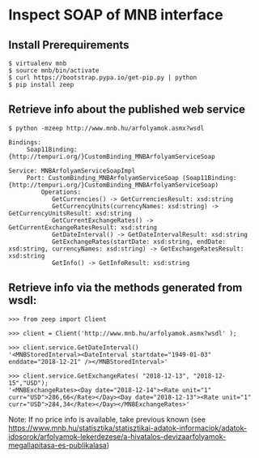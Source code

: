 # Inspect SOAP of MNB interface

## Install Prerequirements
```
$ virtualenv mnb 
$ source mnb/bin/activate
$ curl https://bootstrap.pypa.io/get-pip.py | python
$ pip install zeep
```

## Retrieve info about the published web service
```
$ python -mzeep http://www.mnb.hu/arfolyamok.asmx?wsdl

Bindings:
     Soap11Binding: {http://tempuri.org/}CustomBinding_MNBArfolyamServiceSoap

Service: MNBArfolyamServiceSoapImpl
     Port: CustomBinding_MNBArfolyamServiceSoap (Soap11Binding: {http://tempuri.org/}CustomBinding_MNBArfolyamServiceSoap)
         Operations:
            GetCurrencies() -> GetCurrenciesResult: xsd:string
            GetCurrencyUnits(currencyNames: xsd:string) -> GetCurrencyUnitsResult: xsd:string
            GetCurrentExchangeRates() -> GetCurrentExchangeRatesResult: xsd:string
            GetDateInterval() -> GetDateIntervalResult: xsd:string
            GetExchangeRates(startDate: xsd:string, endDate: xsd:string, currencyNames: xsd:string) -> GetExchangeRatesResult: xsd:string
            GetInfo() -> GetInfoResult: xsd:string
```

## Retrieve info via the methods generated from wsdl:
```
>>> from zeep import Client

>>> client = Client('http://www.mnb.hu/arfolyamok.asmx?wsdl' );

>>> client.service.GetDateInterval()
'<MNBStoredInterval><DateInterval startdate="1949-01-03" enddate="2018-12-21" /></MNBStoredInterval>'

>>> client.service.GetExchangeRates( "2018-12-13", "2018-12-15","USD");
'<MNBExchangeRates><Day date="2018-12-14"><Rate unit="1" curr="USD">286,66</Rate></Day><Day date="2018-12-13"><Rate unit="1" curr="USD">284,34</Rate></Day></MNBExchangeRates>'
```

Note: If no price info is available, take previous known (see https://www.mnb.hu/statisztika/statisztikai-adatok-informaciok/adatok-idosorok/arfolyamok-lekerdezese/a-hivatalos-devizaarfolyamok-megallapitasa-es-publikalasa)
